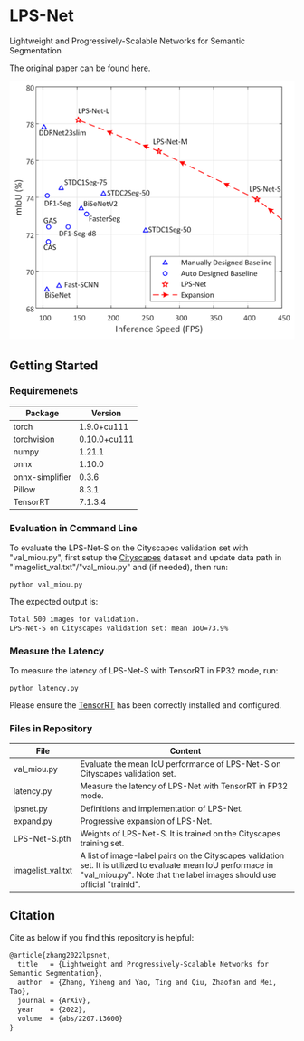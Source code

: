 # LPS-Net
Lightweight and Progressively-Scalable Networks for Semantic Segmentation

The original paper can be found [here](https://arxiv.org/pdf/2207.13600.pdf).

<p align="center">
  <img src="img/intro-sota.png" width="600"/>
</p>

## Getting Started
### Requiremenets
| Package         | Version      |
|-----------------|--------------|
| torch           | 1.9.0+cu111  |
| torchvision     | 0.10.0+cu111 |
| numpy           | 1.21.1       |
| onnx            | 1.10.0       |
| onnx-simplifier | 0.3.6        |
| Pillow          | 8.3.1        |
| TensorRT        | 7.1.3.4      |

### Evaluation in Command Line
To evaluate the LPS-Net-S on the Cityscapes validation set with "val_miou.py", first setup the [Cityscapes](https://www.cityscapes-dataset.com/) dataset and update data path in "imagelist_val.txt"/"val_miou.py" and  (if needed), then run:
```
python val_miou.py
```
The expected output is:
```
Total 500 images for validation.
LPS-Net-S on Cityscapes validation set: mean IoU=73.9%
```

### Measure the Latency
To measure the latency of LPS-Net-S with TensorRT in FP32 mode, run:
```commandline
python latency.py
```
Please ensure the [TensorRT](https://developer.nvidia.com/tensorrt) has been correctly installed and configured.

### Files in Repository
| File              | Content                                                                                                                                                                                  |
|-------------------|------------------------------------------------------------------------------------------------------------------------------------------------------------------------------------------|
| val_miou.py       | Evaluate the mean IoU performance of LPS-Net-S on Cityscapes validation set.                                                                                                             |
| latency.py        | Measure the latency of LPS-Net with TensorRT in FP32 mode.                                                                                                                               |
| lpsnet.py         | Definitions and implementation of LPS-Net.                                                                                                                                               |
| expand.py         | Progressive expansion of LPS-Net.                                                                                                                                                        |
| LPS-Net-S.pth     | Weights of LPS-Net-S. It is trained on the Cityscapes training set.                                                                                                                      |
| imagelist_val.txt | A list of image-label pairs on the Cityscapes validation set. It is utilized to evaluate mean IoU performace in "val_miou.py". Note that the label images should use official "trainId". |


## Citation
Cite as below if you find this repository is helpful:
```
@article{zhang2022lpsnet,
  title   = {Lightweight and Progressively-Scalable Networks for Semantic Segmentation},
  author  = {Zhang, Yiheng and Yao, Ting and Qiu, Zhaofan and Mei, Tao},
  journal = {ArXiv},
  year    = {2022},
  volume  = {abs/2207.13600}
}
```